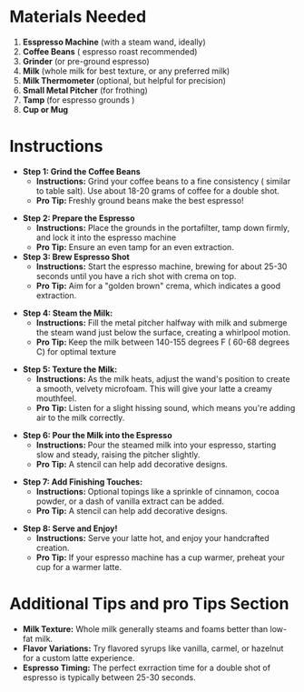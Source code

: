 <h1> Materials Needed </h1>
<ol>
<li> <b>Esspresso Machine</b> (with a steam wand, ideally)
<li> <b>Coffee Beans</b> ( espresso roast recommended)
<li> <b> Grinder</b> (or pre-ground espresso)
<li> <b> Milk</b> (whole milk for best texture, or any preferred milk)
<li> <b> Milk Thermometer </b> (optional, but helpful for precision)
<li> <b>Small Metal Pitcher</b> (for frothing)
<li> <b> Tamp </b> (for espresso grounds
)
<li> <b> Cup or Mug</b>
</ol>


<h1> Instructions </h1>
<ul>
<li> <b> Step 1: Grind the Coffee Beans</b>
<ul>
<li> <b> Instructions:</b> Grind your coffee beans to a fine consistency ( similar to table salt). Use about 18-20 grams of coffee for a double shot.

<li> <b> Pro Tip: </b> Freshly ground beans make the best espresso!
</ul>
</ul>
<ul>
<li> <b> Step 2: Prepare the Espresso</b>
<ul>
<li> <b> Instructions:</b> Place the grounds in the portafilter, tamp down firmly, and lock it into the espresso machine
<li><b> Pro Tip:</b> Ensure an even tamp for an even extraction. 
</ul>
<li> <b> Step 3: Brew Espresso Shot</b>
<ul>
<li><b>Instructions:</b> Start the espresso machine, brewing for about 25-30 seconds until you have a rich shot with crema on top.
<li> <b> Pro Tip:</b> Aim for a "golden brown" crema, which indicates a good extraction.
</ul>
</ul>
<ul>
<li><b>Step 4: Steam the Milk:</b>
<ul>
<li><b>Instructions:</b> Fill the metal pitcher halfway with milk and submerge the steam wand just below the surface, creating a whirlpool motion.
<li><b> Pro Tip: </b> Keep the milk between 140-155 degrees F ( 60-68 degrees C) for optimal texture
</ul>
</ul>
<ul>
<li><b> Step 5: Texture the Milk: </b>
<ul><li> <b> Instructions: </b> As the milk heats, adjust the wand's position to create a smooth, velvety microfoam. This will give your latte a creamy mouthfeel.
<li><b> Pro Tip:</b> Listen for a slight hissing sound, which means you're adding air to the milk correctly.
</ul>
</ul>
<ul>
<li><b> Step 6: Pour the Milk into the Espresso</b>
<ul><li><b>Instructions: </b> Pour the steamed milk into your espresso, starting slow and steady, raising the pitcher slightly.
<li><b>Pro Tip:</b> A stencil can help add decorative designs.
</ul>
</ul>
<ul>
<li><b>Step 7: Add Finishing Touches:</b>

<ul><li><b>Instructions: </b> Optional topings like a sprinkle of cinnamon, cocoa powder, or a dash of vanilla extract can be added.
<li><b> Pro Tip:</b> A stencil can help add decorative designs.
</ul>
</ul>
<ul>
<li><b> Step 8: Serve and Enjoy!</b>
<ul><li><b> Instructions:</b> Serve your latte hot, and enjoy your handcrafted creation.
<li><b> Pro Tip:</b> If your espresso machine has a cup warmer, preheat your cup for a warmer latte.
</ul>
</ul>

<h1> Additional Tips and pro Tips Section </h1>
<ul>
<li><b> Milk Texture:</b> Whole milk generally steams and foams better than low-fat milk.
<li><b>Flavor Variations:</b> Try flavored syrups like vanilla, carmel, or hazelnut for a custom latte experience.
<li><b>Espresso Timing:</b> The perfect exrraction time for a double shot of espresso is typically between 25-30 seconds.



